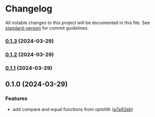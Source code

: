 # Changelog

All notable changes to this project will be documented in this file. See [standard-version](https://github.com/conventional-changelog/standard-version) for commit guidelines.

### [0.1.3](https://github.com/elyukai/compare-utils/compare/v0.1.2...v0.1.3) (2024-03-29)

### [0.1.2](https://github.com/elyukai/compare-utils/compare/v0.1.1...v0.1.2) (2024-03-29)

### [0.1.1](https://github.com/elyukai/compare-utils/compare/v0.1.0...v0.1.1) (2024-03-29)

## 0.1.0 (2024-03-29)


### Features

* add compare and equal functions from optolith ([a7a92eb](https://github.com/elyukai/compare-utils/commit/a7a92ebbe03bd99ef1086d6d1bb093d7ea08c6b7))
